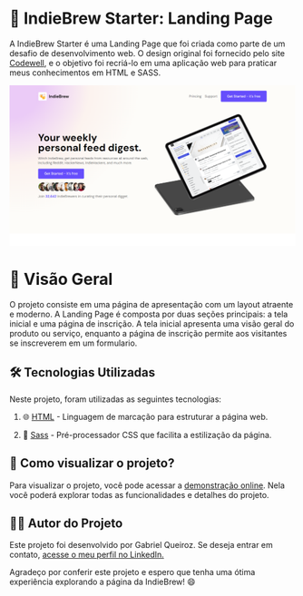 # 🚀 IndieBrew Starter: Landing Page 

A IndieBrew Starter é uma Landing Page que foi criada como parte de um desafio de desenvolvimento web. O design original foi fornecido pelo site [Codewell](https://www.codewell.cc/), e o objetivo foi recriá-lo em uma aplicação web para praticar meus conhecimentos em HTML e SASS.

![Tela Desktop](./Design/Captura%20de%20Tela%20(13).png)

# 🌟 Visão Geral
O projeto consiste em uma página de apresentação com um layout atraente e moderno. A Landing Page é composta por duas seções principais: a tela inicial e uma página de inscrição. A tela inicial apresenta uma visão geral do produto ou serviço, enquanto a página de inscrição permite aos visitantes se inscreverem em um formulario. 

## 🛠️ Tecnologias Utilizadas
Neste projeto, foram utilizadas as seguintes tecnologias:

1. 🌐 [HTML](https://developer.mozilla.org/en-US/docs/Web/HTML) - Linguagem de marcação para estruturar a página web.

2. 💅 [Sass](https://sass-lang.com/) - Pré-processador CSS que facilita a estilização da página.


## 👀 Como visualizar o projeto?

Para visualizar o projeto, você pode acessar a [demonstração online](https://indie-brew-starter.vercel.app/). Nela você poderá explorar todas as funcionalidades e detalhes do projeto.

## 👨‍💻 Autor do Projeto

Este projeto foi desenvolvido por Gabriel Queiroz. Se deseja entrar em contato, [acesse o meu perfil no LinkedIn.](https://www.linkedin.com/in/gabriel-queiroz-7a1428212/)

Agradeço por conferir este projeto e espero que tenha uma ótima experiência explorando a página da IndieBrew! 😄
